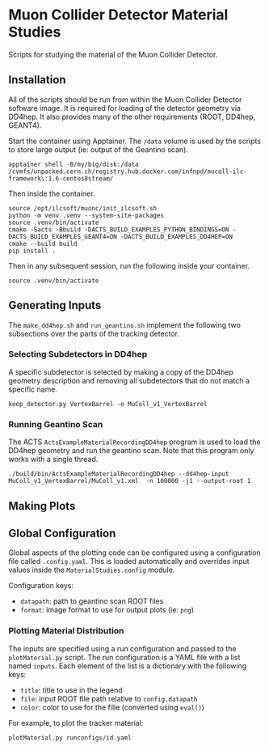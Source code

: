 # Muon Collider Detector Material Studies
Scripts for studying the material of the Muon Collider Detector.

## Installation
All of the scripts should be run from within the Muon Collider Detector software
image. It is required for loading of the detector geometry via DD4hep. It also
provides many of the other requirements (ROOT, DD4hep, GEANT4).

Start the container using Apptainer. The `/data` volume is used by the scripts
to store large output (ie: output of the Geantino scan).
```shell
apptainer shell -B/my/big/disk:/data /cvmfs/unpacked.cern.ch/registry.hub.docker.com/infnpd/mucoll-ilc-framework\:1.6-centos8stream/
```

Then inside the container.
```shell
source /opt/ilcsoft/muonc/init_ilcsoft.sh
python -m venv .venv --system-site-packages
source .venv/bin/activate
cmake -Sacts -Bbuild -DACTS_BUILD_EXAMPLES_PYTHON_BINDINGS=ON -DACTS_BUILD_EXAMPLES_GEANT4=ON -DACTS_BUILD_EXAMPLES_DD4HEP=ON 
cmake --build build
pip install .
```

Then in any subsequent session, run the following inside your container.
```shell
source .venv/bin/activate
```

## Generating Inputs
The `make_dd4hep.sh` and `run_geantino.sh` implement the following two
subsections over the parts of the tracking detector.

### Selecting Subdetectors in DD4hep
A specific subdetector is selected by making a copy of the DD4hep geometry
description and removing all subdetectors that do not match a specific name.

```shell
keep_detector.py VertexBarrel -o MuColl_v1_VertexBarrel
```

### Running Geantino Scan
The ACTS `ActsExampleMaterialRecordingDD4hep` program is used to load the DD4hep
geometry and run the geantino scan. Note that this program only works with a
single thread.

```shell
./build/bin/ActsExampleMaterialRecordingDD4hep --dd4hep-input MuColl_v1_VertexBarrel/MuColl_v1.xml  -n 100000 -j1 --output-root 1
```

## Making Plots

## Global Configuration
Global aspects of the plotting code can be configured using a configuration file
called `.config.yaml`. This is loaded automatically and overrides input values
inside the `MaterialStudies.config` module.

Configuration keys:
- `datapath`: path to geantino scan ROOT files
- `format`: image format to use for output plots (ie: `png`)

### Plotting Material Distribution
The inputs are specified using a run configuration and passed to
the `plotMaterial.py` script. The run configuration is a YAML file with a list
named `inputs`. Each element of the list is a dictionary with the following
keys:

- `title`: title to use in the legend
- `file`: input ROOT file path relative to `config.datapath`
- `color`: color to use for the fille (converted using `eval()`)

For example, to plot the tracker material:

```shell
plotMaterial.py runconfigs/id.yaml
```